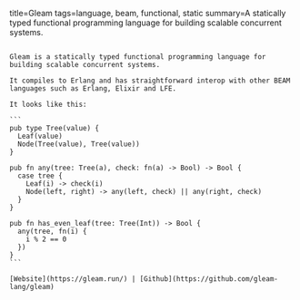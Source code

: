 title=Gleam
tags=language, beam, functional, static
summary=A statically typed functional programming language for building scalable concurrent systems.
~~~~~~

Gleam is a statically typed functional programming language for building scalable concurrent systems.

It compiles to Erlang and has straightforward interop with other BEAM languages such as Erlang, Elixir and LFE.

It looks like this:

```
pub type Tree(value) {
  Leaf(value)
  Node(Tree(value), Tree(value))
}

pub fn any(tree: Tree(a), check: fn(a) -> Bool) -> Bool {
  case tree {
    Leaf(i) -> check(i)
    Node(left, right) -> any(left, check) || any(right, check)
  }
}

pub fn has_even_leaf(tree: Tree(Int)) -> Bool {
  any(tree, fn(i) {
    i % 2 == 0
  })
}
```

[Website](https://gleam.run/) | [Github](https://github.com/gleam-lang/gleam)
